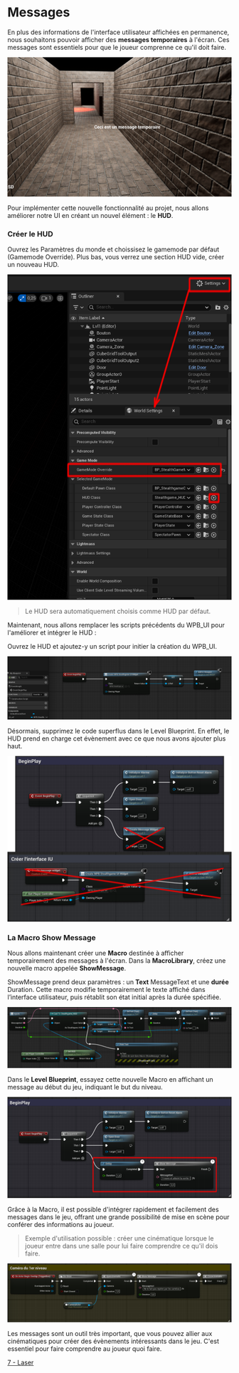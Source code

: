# Messages

En plus des informations de l'interface utilisateur affichées en permanence, nous souhaitons pouvoir afficher des **messages temporaires** à l'écran. Ces messages sont essentiels pour que le joueur comprenne ce qu'il doit faire.

![image 1](https://github.com/g404-code-gaming/Stealthgame/blob/main/image/6_message_1.png)

Pour implémenter cette nouvelle fonctionnalité au projet, nous allons améliorer notre UI en créant un nouvel élément : le **HUD**.

### Créer le HUD

Ouvrez les Paramètres du monde et choissisez le gamemode par défaut (Gamemode Override). 
Plus bas, vous verrez une section HUD vide, créer un nouveau HUD.

![image 2](https://github.com/g404-code-gaming/Stealthgame/blob/main/image/6_message_2.png)

> Le HUD sera automatiquement choisis comme HUD par défaut.

Maintenant, nous allons remplacer les scripts précédents du WPB_UI pour l'améliorer et intégrer le HUD : 

Ouvrez le HUD et ajoutez-y un script pour initier la création du WPB_UI. 

![image 3](https://github.com/g404-code-gaming/Stealthgame/blob/main/image/6_message_3.png)

Désormais, supprimez le code superflus dans le Level Blueprint. En effet, le HUD prend en charge cet évènement avec ce que nous avons ajouter plus haut.

![image 4](https://github.com/g404-code-gaming/Stealthgame/blob/main/image/6_message_4.png)

### La Macro Show Message

Nous allons maintenant créer une **Macro** destinée à afficher temporairement des messages à l'écran.
Dans la **MacroLibrary**, créez une nouvelle macro appelée **ShowMessage**.

ShowMessage prend deux paramètres : un **Text** MessageText et une **durée** Duration.
Cette macro modifie temporairement le texte affiché dans l’interface utilisateur, puis rétablit son état initial après la durée spécifiée.

![image 5](https://github.com/g404-code-gaming/Stealthgame/blob/main/image/6_message_5.png)

Dans le **Level Blueprint**, essayez cette nouvelle Macro en affichant un message au début du jeu, indiquant le but du niveau.

![image 6](https://github.com/g404-code-gaming/Stealthgame/blob/main/image/6_message_6.png)

Grâce à la Macro, il est possible d'intégrer rapidement et facilement des messages dans le jeu, offrant une grande possibilité de mise en scène pour conférer des informations au joueur.

> Exemple d'utilisation possible : créer une cinématique lorsque le joueur entre dans une salle pour lui faire comprendre ce qu'il dois faire.

![image 7](https://github.com/g404-code-gaming/Stealthgame/blob/main/image/6_message_7.png)

Les messages sont un outil très important, que vous pouvez allier aux cinématiques pour créer des évènements intéressants dans le jeu. C'est essentiel pour faire comprendre au joueur quoi faire. 

[7 - Laser](https://github.com/g404-code-gaming/Stealthgame/blob/main/7%20-%20Lasers.md)

